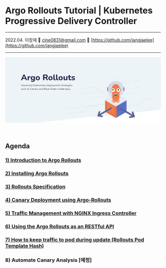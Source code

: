 # Argo Rollouts Tutorial | Kubernetes Progressive Delivery Controller

---

2022.04. 이장재    📧 cine0831@gmail.com     📂 [https://github.com/jangjaelee](https://github.com/jangjaelee)

---

![argo-rollouts_wallpaper_01.png](https://github.com/jangjaelee/tutorials-argo-rollouts/blob/main/img/argo-rollouts_wallpaper_01.png?raw=true)

&nbsp;

## Agenda
### [**1) Introduction to Argo Rollouts**](https://github.com/jangjaelee/tutorials-argo-rollouts/wiki/1\)-Introduction-to-Argo-Rollouts)
### [**2) Installing Argo Rollouts**](https://github.com/jangjaelee/tutorials-argo-rollouts/wiki/2\)-Installing-Argo-Rollouts)
### [**3) Rollouts Specification**](https://github.com/jangjaelee/tutorials-argo-rollouts/wiki/3\)-Rollouts-Specification)
### [**4) Canary Deployment using Argo-Rollouts**](https://github.com/jangjaelee/tutorials-argo-rollouts/wiki/4\)-Canary-Deployment-using-Argo-Rollouts)
### [**5) Traffic Management with NGINX Ingress Controller**](https://github.com/jangjaelee/tutorials-argo-rollouts/wiki/5\)-Traffic-Management-with-NGINX-Ingress-Controller)
### [**6) Using the Argo Rollouts as an RESTful API**](https://github.com/jangjaelee/tutorials-argo-rollouts/wiki/6\)-Using-the-Argo-Rollouts-as-an-RESTful-API)
### [**7) How to keep traffic to pod during update (Rollouts Pod Template Hash)**](https://github.com/jangjaelee/tutorials-argo-rollouts/wiki/7\)-How-to-keep-traffic-to-pod-during-update-\(Rollouts-Pod-Template-Hash\))
### 8) Automate Canary Analysis [예정]
